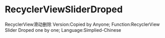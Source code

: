 # RecyclerViewSliderDroped
RecyclerView滑动删除
Version:Copied by Anyone;
Function:RecyclerView Slider Droped one by one;
Language:Simplied-Chinese
